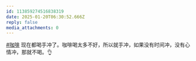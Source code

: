 ```yaml
---
id: 113859274516838319
date: 2025-01-20T06:30:52.666Z
reply: false
media_attachments: 0
---
```


[#咖啡](https://e5n.cc/tags/%E5%92%96%E5%95%A1) 现在都喝手冲了。咖啡喝太多不好，所以就手冲，如果没有时间冲，没有心情冲，那就不喝。👌


